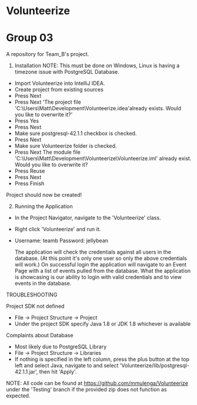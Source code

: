 # Volunteerize
# Group 03

A repository for Team_B's project.

1. Installation
  NOTE: This must be done on Windows, Linux is having a timezone issue with PostgreSQL Database.
  - Import Volunteerize into IntelliJ IDEA.
  - Create project from existing sources
  - Press Next
  - Press Next
    'The project file 'C:\Users\Matt\Development\Volunteerize\.idea'already exists.
    Would you like to overwrite it?'
  - Press Yes
  - Press Next
  - Make sure postgresql-42.1.1 checkbox is checked.
  - Press Next
  - Make sure Volunteerize folder is checked.
  - Press Next
    The module file 'C:\Users\Matt\Development\Volunteerize\Volunteerize.iml' already exist.
    Would you like to overwrite it?
  - Press Reuse
  - Press Next
  - Press Finish

  Project should now be created!

2. Running the Application
  - In the Project Navigator, navigate to the 'Volunteerize' class.
  - Right click 'Volunteerize' and run it.
  - Username: teamb
    Password: jellybean

    The application will check the credentials against all users in the database.
    (At this point it's only one user so only the above credentials will work.)
    On successful login the application will navigate to an Event Page with a list
    of events pulled from the database. What the application is showcasing is our
    ability to login with valid credentials and to view events in the database.

TROUBLESHOOTING

Project SDK not defined
  - File -> Project Structure -> Project
  - Under the project SDK specify Java 1.8 or JDK 1.8 whichever is available

Complaints about Database
  - Most likely due to PostgreSQL Library
  - File -> Project Structure -> Libraries
  - If nothing is specified in the left column, press the plus button at the top
    left and select Java, navigate to and select 'Volunteerize/lib/postgresql-42.1.1.jar',
    then hit 'Apply'.

NOTE: All code can be found at https://github.com/mmulenga/Volunteerize under the 'Testing'
      branch if the provided zip does not function as expected.
